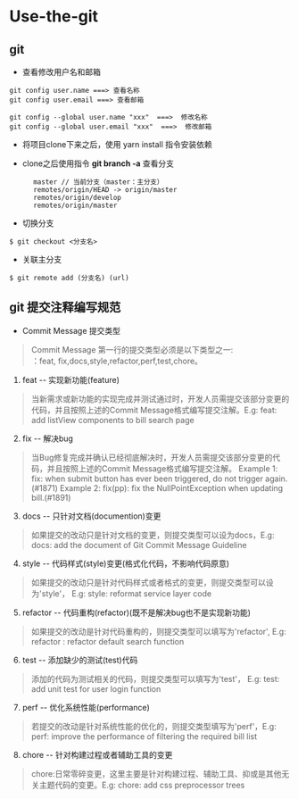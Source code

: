 # Use-the-git
## git
* 查看修改用户名和邮箱
```
git config user.name ===> 查看名称
git config user.email ===> 查看邮箱

git config --global user.name "xxx"  ===>  修改名称
git config --global user.email "xxx"  ===>  修改邮箱
```
* 将项目clone下来之后，使用 yarn install 指令安装依赖

* clone之后使用指令 **git branch -a** 查看分支
```
      master // 当前分支（master：主分支）
      remotes/origin/HEAD -> origin/master
      remotes/origin/develop
      remotes/origin/master
```
* 切换分支
```
$ git checkout <分支名>
```

* 关联主分支
```
$ git remote add (分支名) (url)
```

## git 提交注释编写规范
* Commit Message 提交类型
> Commit Message 第一行的提交类型必须是以下类型之一:<br/>：feat, fix,docs,style,refactor,perf,test,chore。

1. feat -- 实现新功能(feature)
> 当新需求或新功能的实现完成并测试通过时，开发人员需提交该部分变更的代码，并且按照上述的Commit Message格式编写提交注解。E.g: feat: add listView components to bill search page

2. fix -- 解决bug
> 当Bug修复完成并确认已经彻底解决时，开发人员需提交该部分变更的代码，并且按照上述的Commit Message格式编写提交注解。 Example 1: fix: when submit button has ever been triggered, do not trigger again.(#1871) Example 2: fix(pp): fix the NullPointException when updating bill.(#1891)

3. docs -- 只针对文档(documention)变更
> 如果提交的改动只是针对文档的变更，则提交类型可以设为docs，E.g: docs: add the document of Git Commit Message Guideline

4. style -- 代码样式(style)变更(格式化代码，不影响代码原意)
>如果提交的改动只是针对代码样式或者格式的变更，则提交类型可以设为'style'， E.g: style: reformat service layer code

5. refactor -- 代码重构(refactor)(既不是解决bug也不是实现新功能)
> 如果提交的改动是针对代码重构的，则提交类型可以填写为'refactor', E.g: refactor : refactor default search function

6. test -- 添加缺少的测试(test)代码
> 添加的代码为测试相关的代码，则提交类型可以填写为'test'， E.g: test: add unit test for user login function

7. perf -- 优化系统性能(performance)
> 若提交的改动是针对系统性能的优化的，则提交类型填写为'perf'，E.g: perf: improve the performance of filtering the required bill list

8. chore -- 针对构建过程或者辅助工具的变更 
> chore:日常零碎变更，这里主要是针对构建过程、辅助工具、抑或是其他无关主题代码的变更。E.g: chore: add css preprocessor trees

